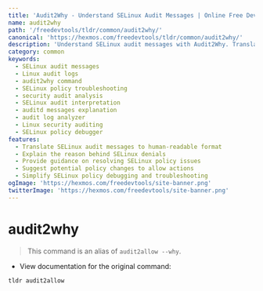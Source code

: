 ```yaml
---
title: 'Audit2Why - Understand SELinux Audit Messages | Online Free DevTools by Hexmos'
name: audit2why
path: '/freedevtools/tldr/common/audit2why/'
canonical: 'https://hexmos.com/freedevtools/tldr/common/audit2why/'
description: 'Understand SELinux audit messages with Audit2Why. Translate cryptic audit logs into human-readable explanations and troubleshoot security policies. Free online tool, no registration required.'
category: common
keywords:
  - SELinux audit messages
  - Linux audit logs
  - audit2why command
  - SELinux policy troubleshooting
  - security audit analysis
  - SELinux audit interpretation
  - auditd messages explanation
  - audit log analyzer
  - Linux security auditing
  - SELinux policy debugger
features:
  - Translate SELinux audit messages to human-readable format
  - Explain the reason behind SELinux denials
  - Provide guidance on resolving SELinux policy issues
  - Suggest potential policy changes to allow actions
  - Simplify SELinux policy debugging and troubleshooting
ogImage: 'https://hexmos.com/freedevtools/site-banner.png'
twitterImage: 'https://hexmos.com/freedevtools/site-banner.png'
---
```


# audit2why

> This command is an alias of `audit2allow --why`.

- View documentation for the original command:

`tldr audit2allow`
